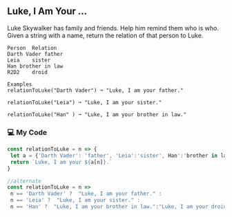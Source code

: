 ## Luke, I Am Your ...

Luke Skywalker has family and friends. Help him remind them who is who. Given a string with a name, return the relation of that person to Luke.
```
Person	Relation
Darth Vader	father
Leia	sister
Han	brother in law
R2D2	droid

Examples
relationToLuke("Darth Vader") ➞ "Luke, I am your father."

relationToLuke("Leia") ➞ "Luke, I am your sister."

relationToLuke("Han" ) ➞ "Luke, I am your brother in law."
```
### :computer: My Code
```js
const relationToLuke = n => {
 let a = {'Darth Vader': 'father', 'Leia':'sister', Han':'brother in law','R2D2':'droid'};
 return `Luke, I am your ${a[n]}.`
}

//alternate
const relationToLuke = n =>
 n == 'Darth Vader' ?  "Luke, I am your father." :
 n == 'Leia' ?  "Luke, I am your sister." :
 n == 'Han' ?  "Luke, I am your brother in law.":"Luke, I am your droid.";
```
